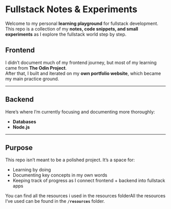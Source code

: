 # Fullstack Notes & Experiments

Welcome to my personal **learning playground** for fullstack development.  
This repo is a collection of my **notes, code snippets, and small experiments** as I explore the fullstack world step by step.

## Frontend

I didn’t document much of my frontend journey, but most of my learning came from **The Odin Project**.  
After that, I built and iterated on my **own portfolio website**, which became my main practice ground.

---

## Backend

Here’s where I’m currently focusing and documenting more thoroughly:

- **Databases**
- **Node.js**

---

## Purpose

This repo isn’t meant to be a polished project. It’s a space for:

- Learning by doing
- Documenting key concepts in my own words
- Keeping track of progress as I connect frontend + backend into fullstack apps

You can find all the resources i used in the resources folderAll the resources I’ve used can be found in the **`/resources`** folder.
